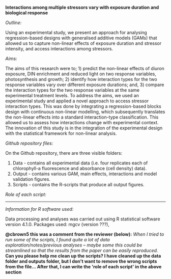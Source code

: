 **Interactions among multiple stressors vary with exposure duration and biological response**

_Outline:_

Using an experimental study, we present an approach for analysing regression-based designs with generalised additive models (GAMs) that allowed us to capture non-linear effects of exposure duration and stressor intensity, and access interactions among stressors. 

_Aims:_

The aims of this research were to; 1) predict the non-linear effects of diuron exposure, DIN enrichment and reduced light on two response variables, photosynthesis and growth; 2) identify how interaction types for the two response variables vary over different exposure durations; and, 3) compare the interaction types for the two response variables at the same experimental treatment levels. To address the aims, we used an experimental study and applied a novel approach to access stressor interaction types. This was done by integrating a regression-based blocks design with continuous non-linear modelling, which subsequently translates the non-linear effects into a standard interaction-type classification. This allowed us to assess how interactions change with experimental context. The innovation of this study is in the integration of the experimental design with the statistical framework for non-linear analysis.

_Github repository files:_

On the Github repository, there are three visible folders:
1. Data - contains all experimental data (i.e. four replicates each of chlorophyll-a fluorescence and absorbance (cell density) data).
2. Output - contains various GAM, main effects, interactions and model validation figures.
3. Scripts - contains the R-scripts that produce all output figures.

_Role of each script:_

******

_Information for R software used:_

Data processing and analyses was carried out using R statistical software version 4.1.0.
Packages used: mgcv (version ???),

**@cbrown5 this was a comment from the reviewer (below):**
_When I tried to run some of the scripts, I found quite a lot of data exploration/notes/previous analyses – maybe some this could be streamlined so that the results from the paper can be easily reproduced._ **Can you please help me clean up the scripts? I have cleaned up the data folder and outputs folder, but I don't want to remove the wrong scripts from the file... After that, I can write the 'role of each script' in the above section**
